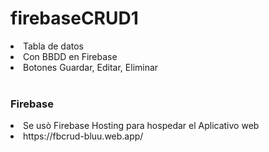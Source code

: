 # firebaseCRUD1
<li>Tabla de datos</li>
<li>Con BBDD en Firebase</li>
<li>Botones Guardar, Editar, Eliminar</li>
<br>
<h3>Firebase</h3>
<li>Se usò Firebase Hosting para hospedar el Aplicativo web</li>
<li>https://fbcrud-bluu.web.app/</li>
